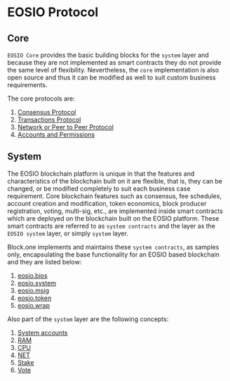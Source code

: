 # EOSIO Protocol

## Core

`EOSIO Core` provides the basic building blocks for the `system` layer and because they are not implemented as smart contracts they do not provide the same level of flexibility. Nevertheless, the `core` implementation is also open source and thus it can be modified as well to suit custom business requirements.

The core protocols are:

1. [Consensus Protocol](01_consensus_protocol.md)
2. [Transactions Protocol](02_transactions_protocol.md)
3. [Network or Peer to Peer Protocol](03_network_peer_protocol.md)
4. [Accounts and Permissions](04_accounts_and_permissions.md)

## System

The EOSIO blockchain platform is unique in that the features and characteristics of the blockchain built on it are flexible, that is, they can be changed, or be modified completely to suit each business case requirement. Core blockchain features such as consensus, fee schedules, account creation and modification, token economics, block producer registration, voting, multi-sig, etc., are implemented inside smart contracts which are deployed on the blockchain built on the EOSIO platform. These smart contracts are referred to as `system contracts` and the layer as the `EOSIO system` layer, or simply `system` layer.

Block.one implements and maintains these `system contracts`, as samples only, encapsulating the base functionality for an EOSIO based blockchain and they are listed below:

1. [eosio.bios](/manuals/eosio.contracts/latest/action-reference/eosio.bios)
2. [eosio.system](/manuals/eosio.contracts/latest/action-reference/eosio.system)
3. [eosio.msig](/manuals/eosio.contracts/latest/action-reference/eosio.msig)
4. [eosio.token](/manuals/eosio.contracts/latest/action-reference/eosio.token)
5. [eosio.wrap](/manuals/eosio.contracts/latest/action-reference/eosio.wrap)

Also part of the `system` layer are the following concepts:

1. [System accounts](/manuals/eosio.contracts/latest/index/#system-contracts-system-accounts-priviledged-accounts)
2. [RAM](/manuals/eosio.contracts/latest/index/#ram)
3. [CPU](/manuals/eosio.contracts/latest/index/#cpu)
4. [NET](/manuals/eosio.contracts/latest/index/#net)
5. [Stake](/manuals/eosio.contracts/latest/index/#stake)
6. [Vote](/manuals/eosio.contracts/latest/index/#vote)

